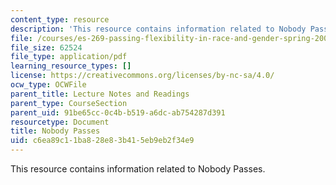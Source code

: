 ```yaml
---
content_type: resource
description: 'This resource contains information related to Nobody Passes. '
file: /courses/es-269-passing-flexibility-in-race-and-gender-spring-2009/c6ea89c11ba828e83b415eb9eb2f34e9_MITES_269S09_lec12_Class12.pdf
file_size: 62524
file_type: application/pdf
learning_resource_types: []
license: https://creativecommons.org/licenses/by-nc-sa/4.0/
ocw_type: OCWFile
parent_title: Lecture Notes and Readings
parent_type: CourseSection
parent_uid: 91be65cc-0c4b-b519-a6dc-ab754287d391
resourcetype: Document
title: Nobody Passes
uid: c6ea89c1-1ba8-28e8-3b41-5eb9eb2f34e9
---
```

This resource contains information related to Nobody Passes. 